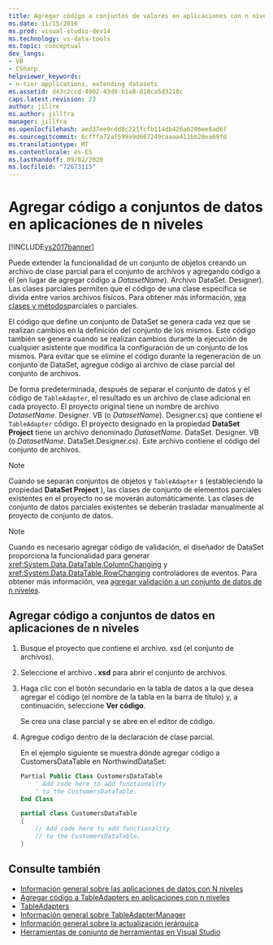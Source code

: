 ```yaml
---
title: Agregar código a conjuntos de valores en aplicaciones con n niveles | Microsoft Docs
ms.date: 11/15/2016
ms.prod: visual-studio-dev14
ms.technology: vs-data-tools
ms.topic: conceptual
dev_langs:
- VB
- CSharp
helpviewer_keywords:
- n-tier applications, extending datasets
ms.assetid: d43c2ccd-4902-43d8-b1a8-d10ca5d3210c
caps.latest.revision: 23
author: jillre
ms.author: jillfra
manager: jillfra
ms.openlocfilehash: aed37ee9cdd8c221fcfb114db426a6286ee8ad6f
ms.sourcegitcommit: 6cfffa72af599a9d667249caaaa411bb28ea69fd
ms.translationtype: MT
ms.contentlocale: es-ES
ms.lasthandoff: 09/02/2020
ms.locfileid: "72673115"
---
```

# <a name="add-code-to-datasets-in-n-tier-applications"></a>Agregar código a conjuntos de datos en aplicaciones de n niveles
[!INCLUDE[vs2017banner](../includes/vs2017banner.md)]

Puede extender la funcionalidad de un conjunto de objetos creando un archivo de clase parcial para el conjunto de archivos y agregando código a él (en lugar de agregar código a *DatasetName*). Archivo DataSet. Designer). Las clases parciales permiten que el código de una clase específica se divida entre varios archivos físicos. Para obtener más información, [vea](https://msdn.microsoft.com/library/7adaef80-f435-46e1-970a-269fff63b448) [clases y métodos](https://msdn.microsoft.com/library/804cecb7-62db-4f97-a99f-60975bd59fa1)parciales o parciales.

El código que define un conjunto de DataSet se genera cada vez que se realizan cambios en la definición del conjunto de los mismos. Este código también se genera cuando se realizan cambios durante la ejecución de cualquier asistente que modifica la configuración de un conjunto de los mismos. Para evitar que se elimine el código durante la regeneración de un conjunto de DataSet, agregue código al archivo de clase parcial del conjunto de archivos.

De forma predeterminada, después de separar el conjunto de datos y el código de `TableAdapter`, el resultado es un archivo de clase adicional en cada proyecto. El proyecto original tiene un nombre de archivo *DatasetName*. Designer. VB (o *DatasetName*). Designer.cs) que contiene el `TableAdapter` código. El proyecto designado en la propiedad **DataSet Project** tiene un archivo denominado *DatasetName*. DataSet. Designer. VB (o *DatasetName*. DataSet.Designer.cs). Este archivo contiene el código del conjunto de archivos.

> [!NOTE]
> Cuando se separan conjuntos de objetos y `TableAdapter` s (estableciendo la propiedad **DataSet Project** ), las clases de conjunto de elementos parciales existentes en el proyecto no se moverán automáticamente. Las clases de conjunto de datos parciales existentes se deberán trasladar manualmente al proyecto de conjunto de datos.

> [!NOTE]
> Cuando es necesario agregar código de validación, el diseñador de DataSet proporciona la funcionalidad para generar <xref:System.Data.DataTable.ColumnChanging> y <xref:System.Data.DataTable.RowChanging> controladores de eventos. Para obtener más información, vea [agregar validación a un conjunto de datos de n niveles](../data-tools/add-validation-to-an-n-tier-dataset.md).

## <a name="add-code-to-datasets-in-n-tier-applications"></a>Agregar código a conjuntos de datos en aplicaciones de n niveles

1. Busque el proyecto que contiene el archivo. xsd (el conjunto de archivos).

2. Seleccione el archivo **. xsd** para abrir el conjunto de archivos.

3. Haga clic con el botón secundario en la tabla de datos a la que desea agregar el código (el nombre de la tabla en la barra de título) y, a continuación, seleccione **Ver código**.

     Se crea una clase parcial y se abre en el editor de código.

4. Agregue código dentro de la declaración de clase parcial.

     En el ejemplo siguiente se muestra dónde agregar código a CustomersDataTable en NorthwindDataSet:

    ```vb
    Partial Public Class CustomersDataTable
        ' Add code here to add functionality
        ' to the CustomersDataTable.
    End Class
    ```

    ```csharp
    partial class CustomersDataTable
    {
        // Add code here to add functionality
        // to the CustomersDataTable.
    }
    ```

## <a name="see-also"></a>Consulte también

- [Información general sobre las aplicaciones de datos con N niveles](../data-tools/n-tier-data-applications-overview.md)
- [Agregar código a TableAdapters en aplicaciones con n niveles](../data-tools/add-code-to-tableadapters-in-n-tier-applications.md)
- [TableAdapters](https://msdn.microsoft.com/library/09416de9-134c-4dc7-8262-6c8d81e3f364)
- [Información general sobre TableAdapterManager](https://msdn.microsoft.com/library/33076d42-6b41-491a-ac11-6c6339aea650)
- [Información general sobre la actualización jerárquica](https://msdn.microsoft.com/library/c4f8e8b9-e4a5-4a02-8462-d03d1e8222d6)
- [Herramientas de conjunto de herramientas en Visual Studio](../data-tools/dataset-tools-in-visual-studio.md)